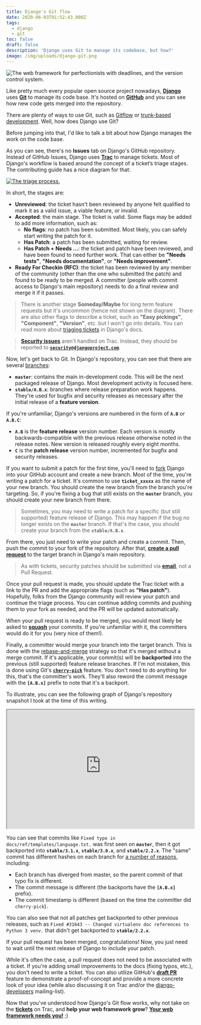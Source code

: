 ```yaml
---
title: Django's Git flow
date: 2020-06-03T01:52:43.000Z
tags:
  - django
  - git
toc: false
draft: false
description: 'Django uses Git to manage its codebase, but how?'
image: /img/uploads/django-git.png
---
```


![The web framework for perfectionists with deadlines, and the version control system.](/img/uploads/django-git.png 'The web framework for perfectionists with deadlines, and the version control system.')

Like pretty much every popular open source project nowadays,
[**Django**][django] uses [**Git**][git] to manage its code base. It's hosted
on [**GitHub**][github] and you can see how new code gets merged into the
repository.

There are plenty of ways to use Git, such as [Gitflow][gitflow] or
[trunk-based development][tbd]. Well, how does Django use Git?

Before jumping into that, I'd like to talk a bit about how Django manages
the work on the code base.

As you can see, there's no **Issues** tab on Django's GitHub repository.
Instead of GitHub Issues, Django uses [**Trac**][trac] to manage tickets.
Most of Django's workflow is based around the concept of a ticket’s triage
stages. The contributing guide has a nice diagram for that:

<a target="_blank" rel="noreferrer noopener nofollow" href="https://docs.djangoproject.com/en/dev/internals/contributing/triaging-tickets/#how-can-i-help-with-triaging">
	<img src="/img/uploads/triage_process.svg" alt="The triage process." title="The triage process." />
</a>

In short, the stages are:

- **Unreviewed**: the ticket hasn't been reviewed by anyone felt qualified to
  mark it as a valid issue, a viable feature, or invalid.
- **Accepted**: the main stage. The ticket is valid. Some flags may be added
  to add more information, such as:
  - **No flags**: no patch has been submitted. Most likely, you can safely
    start writing the patch for it.
  - **Has Patch**: a patch has been submitted, waiting for review.
  - **Has Patch + Needs …**: the ticket and patch have been reviewed, and
    have been found to need further work. That can either be **"Needs tests"**,
    **"Needs documentation"**, or **"Needs improvement"**.
- **Ready For Checkin (RFC)**: the ticket has been reviewed by any member of
  the community (other than the one who submitted the patch) and found to
  be ready to be merged. A committer (people with commit access to Django's
  main repository) needs to do a final review and merge it if it passes.

> There is another stage **Someday/Maybe** for long term feature requests but
> it's uncommon (hence not shown on the diagram). There are also other flags
> to describe a ticket, such as **"Easy pickings"**, **"Component"**,
> **"Version"**, etc. but I won't go into details. You can read more about
> [triaging tickets][triaging] in Django's docs.

> [**Security issues**][security] aren't handled on Trac. Instead, they should
> be reported to [**`security@djangoproject.com`**][security-email].

Now, let's get back to Git. In Django's repository, you can see that there are
several [branches][branches]:

- **`master`**: contains the main in-development code. This will be the next
  packaged release of Django. Most development activity is focused here.
- **`stable/A.B.x`**: branches where release preparation work happens. They're
  used for bugfix and security releases as necessary after the initial release
  of a **feature version**.

If you're unfamiliar, Django's versions are numbered in the form of **`A.B`**
or **`A.B.C`**:

- **`A.B`** is the **feature release** version number. Each version is mostly
  backwards-compatible with the previous release otherwise noted in the release
  notes. New version is released roughly every eight months.
- **`C`** is the **patch release** version number, incremented for bugfix and
  security releases.

If you want to submit a patch for the first time, you'll need to [fork][fork]
Django into your GitHub account and create a new branch. Most of the time,
you're writing a patch for a ticket. It's common to use **`ticket_xxxxx`** as
the name of your new branch. You should create the new branch from the branch
you're targeting. So, if you're fixing a bug that still exists on the
**`master`** branch, you should create your new branch from there.

> Sometimes, you may need to write a patch for a specific (but still supported)
> feature release of Django. This may happen if the bug no longer exists on the
> **`master`** branch. If that's the case, you should create your branch from
> the **`stable/A.B.x`**.

From there, you just need to write your patch and create a commit. Then, push
the commit to your fork of the repository. After that,
[**create a pull request**][pull-request] to the target branch in Django's
main repository.

> As with tickets, security patches should be submitted via
> [**email**][security-email], not a Pull Request.

Once your pull request is made, you should update the Trac ticket with a link
to the PR and add the appropriate flags (such as **"Has patch"**). Hopefully,
folks from the Django community will review your patch and continue the triage
process. You can continue adding commits and pushing them to your fork as
needed, and the PR will be updated automatically.

When your pull request is ready to be merged, you would most likely be asked
to [**squash**][squash] your commits. If you're unfamiliar with it, the
committers would do it for you (very nice of them!).

Finally, a committer would merge your branch into the target branch. This is
done with the [rebase-and-merge][rebase-merge] strategy so that it's merged
without a merge commit. If it's applicable, your commit(s) will be
**backported** into the previous (still supported) feature release branches.
If I'm not mistaken, this is done using Git's [**`cherry-pick`**][cherry-pick]
feature. You don't need to do anything for this, that's the committer's work.
They'll also reword the commit message with the **`[A.B.x]`** prefix to note
that it's a backport.

To illustrate, you can see the following graph of Django's repository snapshot
I took at the time of this writing.

<iframe
  width="100%"
  height="320"
  src="https://gitgraphs-django.laymonage.com">
</iframe>

You can see that commits like `Fixed typo in docs/ref/templates/language.txt.`
was first seen on **`master`**, then it got backported into **`stable/3.1.x`**,
**`stable/3.0.x`**, and **`stable/2.2.x`**. The "same" commit has different
hashes on each branch for [a number of reasons][git-hash], including:

- Each branch has diverged from master, so the parent commit of that typo fix
  is different.
- The commit message is different (the backports have the **`[A.B.x]`**
  prefix).
- The commit timestamp is different (based on the time the committer did
  `cherry-pick`).

You can also see that not all patches get backported to other previous
releases, such as
`Fixed #31643 -- Changed virtualenv doc references to Python 3 venv.` that
didn't get backported to **`stable/2.2.x`**.

If your pull request has been merged, congratulations! Now, you just need to
wait until the next release of Django to include your patch.

While it's often the case, a pull request does not need to be associated with
a ticket. If you're adding small improvements to the docs (fixing typos, etc.),
you don't need to write a ticket. You can also utilize GitHub's
[**draft PR**][draft] feature to demonstrate a proof-of-concept and provide a
more concrete look of your idea (while also discussing it on Trac and/or the
[django-developers][django-developers] mailing-list).

Now that you've understood how Django's Git flow works, why not take on the
[**tickets**][tickets] on Trac, and **help your web framework grow**?
[**Your web framework needs you!**][your-web-framework-needs-you] ;)

[django]: https://djangoproject.com
[git]: https://git-scm.com
[github]: https://github.com/django/django
[gitflow]: https://nvie.com/posts/a-successful-git-branching-model
[tbd]: https://trunkbaseddevelopment.com
[trac]: https://code.djangoproject.com
[triaging]: https://docs.djangoproject.com/en/3.0/internals/contributing/triaging-tickets
[security]: https://docs.djangoproject.com/en/dev/internals/security
[security-email]: mailto:security@djangoproject.com
[branches]: https://github.com/django/django/branches
[fork]: http://github.com/django/django/fork
[pull-request]: https://github.com/django/django/pull/new/master
[squash]: https://git-scm.com/book/en/v2/Git-Tools-Rewriting-History#_squashing
[rebase-merge]: https://help.github.com/en/github/collaborating-with-issues-and-pull-requests/about-pull-request-merges#rebase-and-merge-your-pull-request-commits
[cherry-pick]: https://git-scm.com/docs/git-cherry-pick
[git-hash]: https://gist.github.com/masak/2415865
[draft]: https://github.blog/2019-02-14-introducing-draft-pull-requests
[django-developers]: https://groups.google.com/forum/#!forum/django-developers
[tickets]: https://code.djangoproject.com/query
[your-web-framework-needs-you]: https://www.youtube.com/watch?v=1BFjg9XtptM
